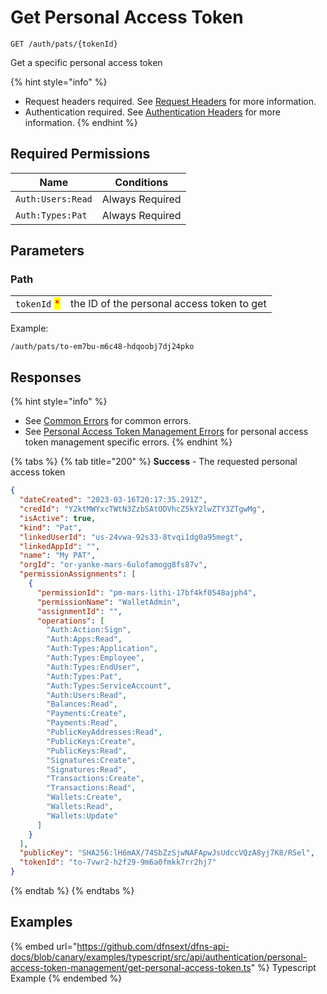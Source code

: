 # Get Personal Access Token

`GET /auth/pats/{tokenId}`

Get a specific personal access token

{% hint style="info" %}
* Request headers required. See [Request Headers](../../../getting-started/request-headers.md) for more information.
* Authentication required. See [Authentication Headers](../../../getting-started/request-headers.md#authentication-headers) for more information.
{% endhint %}

## Required Permissions

| Name              | Conditions      |
| ----------------- | --------------- |
| `Auth:Users:Read` | Always Required |
| `Auth:Types:Pat`  | Always Required |

## Parameters

### Path

|                                              |                                            |
| -------------------------------------------- | ------------------------------------------ |
| `tokenId` <mark style="color:red;">\*</mark> | the ID of the personal access token to get |

Example:

`/auth/pats/to-em7bu-m6c48-hdqoobj7dj24pko`

## Responses

{% hint style="info" %}
* See [Common Errors](../../../getting-started/errors.md#common-errors) for common errors.
* See [Personal Access Token Management Errors](../../../getting-started/errors.md#personal-access-token-management-errors) for personal access token management specific errors.
{% endhint %}

{% tabs %}
{% tab title="200" %}
**Success** - The requested personal access token

```JSON
{
  "dateCreated": "2023-03-16T20:17:35.291Z",
  "credId": "Y2ktMWYxcTWtN3ZzbSAtODVhcZ5kY2lwZTY3ZTgwMg",
  "isActive": true,
  "kind": "Pat",
  "linkedUserId": "us-24vwa-92s33-8tvqi1dg0a95megt",
  "linkedAppId": "",
  "name": "My PAT",
  "orgId": "or-yanke-mars-6ulofamogg8fs87v",
  "permissionAssignments": [
    {
      "permissionId": "pm-mars-lithi-17bf4kf0548ajph4",
      "permissionName": "WalletAdmin",
      "assignmentId": "",
      "operations": [
        "Auth:Action:Sign",
        "Auth:Apps:Read",
        "Auth:Types:Application",
        "Auth:Types:Employee",
        "Auth:Types:EndUser",
        "Auth:Types:Pat",
        "Auth:Types:ServiceAccount",
        "Auth:Users:Read",
        "Balances:Read",
        "Payments:Create",
        "Payments:Read",
        "PublicKeyAddresses:Read",
        "PublicKeys:Create",
        "PublicKeys:Read",
        "Signatures:Create",
        "Signatures:Read",
        "Transactions:Create",
        "Transactions:Read",
        "Wallets:Create",
        "Wallets:Read",
        "Wallets:Update"
      ]
    }
  ],
  "publicKey": "SHA256:lH6mAX/74SbZzSjwNAFApwJsUdccVQzA8yj7K8/R5el",
  "tokenId": "to-7vwr2-h2f29-9m6a0fmkk7rr2hj7"
}
```
{% endtab %}
{% endtabs %}

## Examples

{% embed url="https://github.com/dfnsext/dfns-api-docs/blob/canary/examples/typescript/src/api/authentication/personal-access-token-management/get-personal-access-token.ts" %}
Typescript Example
{% endembed %}
